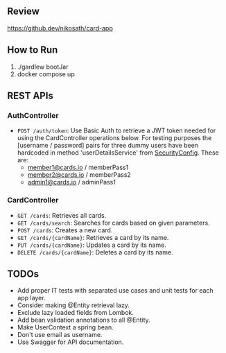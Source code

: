 ## Review

https://github.dev/nikosath/card-app

## How to Run

1. ./gardlew bootJar
2. docker compose up

## REST APIs

### AuthController
- `POST /auth/token`: Use Basic Auth to retrieve a JWT token needed for using the CardController operations below.
  For testing purposes the [username / password] pairs for three dummy users have been hardcoded
  in method 'userDetailsService' from [SecurityConfig](src/main/java/cardapp/auth/SecurityConfig.java). These are:
    - member1@cards.io / memberPass1
    - member2@cards.io / memberPass2
    - admin1@cards.io / adminPass1

### CardController

- `GET /cards`: Retrieves all cards.
- `GET /cards/search`: Searches for cards based on given parameters.
- `POST /cards`: Creates a new card.
- `GET /cards/{cardName}`: Retrieves a card by its name.
- `PUT /cards/{cardName}`: Updates a card by its name.
- `DELETE /cards/{cardName}`: Deletes a card by its name.

## TODOs
- Add proper IT tests with separated use cases and unit tests for each app layer.
- Consider making @Entity retrieval lazy.
- Exclude lazy loaded fields from Lombok.
- Add bean validation annotations to all @Entity.
- Make UserContext a spring bean.
- Don't use email as username.
- Use Swagger for API documentation.
